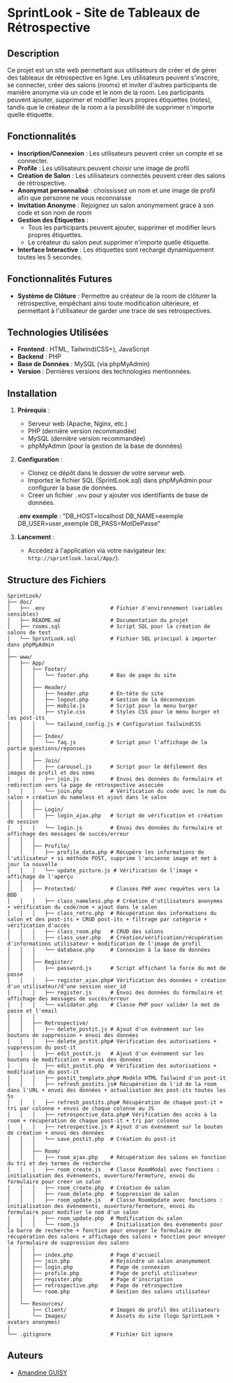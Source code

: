 # SprintLook - Site de Tableaux de Rétrospective

## Description
Ce projet est un site web permettant aux utilisateurs de créer et de gérer des tableaux de rétrospective en ligne. Les utilisateurs peuvent s'inscrire, se connecter, créer des salons (rooms) et inviter d'autres participants de manière anonyme via un code et le nom de la room. Les participants peuvent ajouter, supprimer et modifier leurs propres étiquettes (notes), tandis que le créateur de la room a la possibilité de supprimer n'importe quelle étiquette.

## Fonctionnalités
- **Inscription/Connexion** : Les utilisateurs peuvent créer un compte et se connecter.
- **Profile** : Les utilisateurs peuvent choisir une image de profil 
- **Création de Salon** : Les utilisateurs connectés peuvent créer des salons de rétrospective.
- **Anonymat personnalisé** : choississez un nom et une image de profil afin que personne ne vous reconnaisse
- **Invitation Anonyme** : Rejoignez un salon anonymement grace à son code et son nom de room
- **Gestion des Étiquettes** :
  - Tous les participants peuvent ajouter, supprimer et modifier leurs propres étiquettes.
  - Le créateur du salon peut supprimer n'importe quelle étiquette.
- **Interface Interactive** : Les étiquettes sont rechargé dynamiquement toutes les 5 secondes.

## Fonctionnalités Futures
- **Système de Clôture** : Permettre au créateur de la room de clôturer la rétrospective, empêchant ainsi toute modification ultérieure, et permettant à l'utilisateur de garder une trace de ses retrospectives. 

## Technologies Utilisées
- **Frontend** : HTML, Tailwind(CSS+), JavaScript
- **Backend** : PHP
- **Base de Données** : MySQL (via phpMyAdmin)
- **Version** : Dernières versions des technologies mentionnées.

## Installation
1. **Prérequis** :
   - Serveur web (Apache, Nginx, etc.)
   - PHP (dernière version recommandée)
   - MySQL (dernière version recommandée)
   - phpMyAdmin (pour la gestion de la base de données)

2. **Configuration** :
   - Clonez ce dépôt dans le dossier de votre serveur web.
   - Importez le fichier SQL (SprintLook.sql) dans phpMyAdmin pour configurer la base de données.
   - Creer un fichier `.env` pour y ajouter vos identifiants de base de données.

   **.env exemple** : 
       "DB_HOST=localhost
        DB_NAME=exemple
        DB_USER=user_exemple
        DB_PASS=MotDePasse"

3. **Lancement** :
   - Accédez à l'application via votre navigateur (ex: `http://sprintlook.local/App/`).

## Structure des Fichiers
 ```
SprintLook/
├── doc/
│   ├── .env                     # Fichier d'environnement (variables sensibles)
│   ├── README.md                # Documentation du projet
│   ├── rooms.sql                # Script SQL pour la création de salons de test
│   └── SprintLook.sql           # Fichier SQL principal à importer dans phpMyAdmin
│
├── www/
│   ├── App/
│   │   ├── Footer/
│   │   │   └── footer.php       # Bas de page du site
│   │   │
│   │   ├── Header/
│   │   │   ├── header.php       # En-tête du site
│   │   │   ├── logout.php       # Gestion de la déconnexion
│   │   │   ├── mobile.js        # Script pour le menu burger
│   │   │   ├── style.css        # Styles CSS pour le menu burger et les post-its
│   │   │   └── tailwind_config.js # Configuration TailwindCSS
│   │   │
│   │   ├── Index/ 
│   │   │   └── faq.js           # Script pour l'affichage de la partie questions/réponses
│   │   │
│   │   ├── Join/
│   │   │   ├── carousel.js      # Script pour le défilement des images de profil et des noms
│   │   │   ├── join.js          # Envoi des données du formulaire et redirection vers la page de rétrospective associée
│   │   │   └── join.php         # Vérification du code avec le nom du salon + création du nameless et ajout dans le salon
│   │   │
│   │   ├── Login/
│   │   │   ├── login_ajax.php   # Script de vérification et création de session
│   │   │   └── login.js         # Envoi des données du formulaire et affichage des messages de succès/erreur
│   │   │
│   │   ├── Profile/
│   │   │   ├── profile_data.php # Récupère les informations de l'utilisateur + si méthode POST, supprime l'ancienne image et met à jour la nouvelle
│   │   │   └── update_picture.js # Vérification de l'image + affichage de l'aperçu
│   │   │
│   │   ├── Protected/           # Classes PHP avec requêtes vers la BDD
│   │   │   ├── class_nameless.php # Création d'utilisateurs anonymes + vérification du code/nom + ajout dans le salon
│   │   │   ├── class_retro.php  # Récupération des informations du salon et des post-its + CRUD post-its + filtrage par catégorie + vérification d'accès
│   │   │   ├── class_room.php   # CRUD des salons
│   │   │   ├── class_user.php   # Création/vérification/récupération d'informations utilisateur + modification de l'image de profil
│   │   │   └── database.php     # Connexion à la base de données
│   │   │
│   │   ├── Register/
│   │   │   ├── password.js      # Script affichant la force du mot de passe
│   │   │   ├── register_ajax.php# Vérification des données + création d'un utilisateur/d'une session user_id
│   │   │   ├── register.js      # Envoi des données du formulaire et affichage des messages de succès/erreur
│   │   │   └── validator.php    # Classe PHP pour valider le mot de passe et l'email
│   │   │
│   │   ├── Retrospective/
│   │   │   ├── delete_postit.js # Ajout d'un événement sur les boutons de suppression + envoi des données
│   │   │   ├── delete_postit.php# Vérification des autorisations + suppression du post-it
│   │   │   ├── edit_postit.js   # Ajout d'un événement sur les boutons de modification + envoi des données
│   │   │   ├── edit_postit.php  # Vérification des autorisations + modification du post-it
│   │   │   ├── postit_template.php# Modèle HTML Tailwind d'un post-it
│   │   │   ├── refresh_postits.js# Récupération de l'id de la room dans l'URL + envoi des données + actualisation des post-its toutes les 5s
│   │   │   ├── refresh_postits.php# Récupération de chaque post-it + tri par colonne + envoi de chaque colonne au JS
│   │   │   ├── retrospective_data.php# Vérification des accès à la room + récupération de chaque post-it + tri par colonne
│   │   │   ├── retrospective.js # Ajout d'un événement sur le bouton de création + envoi des données
│   │   │   └── save_postit.php  # Création du post-it
│   │   │
│   │   ├── Room/
│   │   │   ├── room_ajax.php    # Récupération des salons en fonction du tri et des termes de recherche
│   │   │   ├── room_create.js   # Classe RoomModal avec fonctions : initialisation des événements, ouverture/fermeture, envoi du formulaire pour créer un salon
│   │   │   ├── room_create.php  # Création de salon
│   │   │   ├── room_delete.php  # Suppression de salon
│   │   │   ├── room_update.js   # Classe RoomUpdate avec fonctions : initialisation des événements, ouverture/fermeture, envoi du formulaire pour modifier le nom d'un salon
│   │   │   ├── room_update.php  # Modification du salon
│   │   │   └── room.js          # Initialisation des événements pour la barre de recherche + fonction pour envoyer le formulaire de récupération des salons + affichage des salons + fonction pour envoyer le formulaire de suppression des salons
│   │   │
│   │   ├── index.php            # Page d'accueil
│   │   ├── join.php             # Rejoindre un salon anonymement
│   │   ├── login.php            # Page de connexion
│   │   ├── profile.php          # Page de profil utilisateur
│   │   ├── register.php         # Page d'inscription
│   │   ├── retrospective.php    # Page de rétrospective
│   │   └── room.php             # Gestion des salons utilisateur
│   │
│   └── Resources/
│       ├── Client/              # Images de profil des utilisateurs
│       └── Images/              # Assets du site (logo SprintLook + avatars anonymes)
│
└── .gitignore                   # Fichier Git ignore
 ```
## Auteurs
- [Amandine GUISY](https://github.com/AmandineGUISY)
